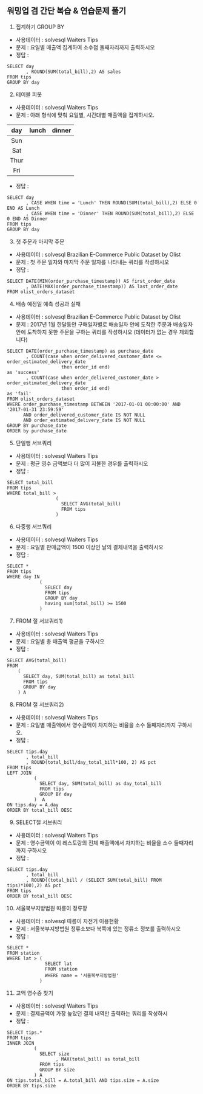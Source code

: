 ## 워밍업 겸 간단 복습 & 연습문제 풀기

1. 집계하기 GROUP BY

- 사용데이터 : solvesql Waiters Tips
- 문제 : 요일별 매출액 집계하여 소수점 둘째자리까지 출력하시오
- 정답 :
```
SELECT day
       , ROUND(SUM(total_bill),2) AS sales
FROM tips
GROUP BY day
```

2. 테이블 피봇
- 사용데이터 : solvesql Waiters Tips
- 문제 : 아래 형식에 맞춰 요일별, 시간대별 매출액을 집계하시오.  

|day |lunch|dinner|
|:--:|:---:|:----:|
|Sun |     |      |
|Sat |     |      | 
|Thur|     |      | 
|Fri |     |      | 

- 정답 :
```
SELECT day
       , CASE WHEN time = 'Lunch' THEN ROUND(SUM(total_bill),2) ELSE 0 END AS Lunch 
       , CASE WHEN time = 'Dinner' THEN ROUND(SUM(total_bill),2) ELSE 0 END AS Dinner 
FROM tips
GROUP BY day
```

3. 첫 주문과 마지막 주문
- 사용데이터 : solvesql Brazilian E-Commerce Public Dataset by Olist
- 문제 : 첫 주문 일자와 마지막 주문 일자를 나타내는 쿼리를 작성하시오
- 정답 :
```
SELECT DATE(MIN(order_purchase_timestamp)) AS first_order_date 
       , DATE(MAX(order_purchase_timestamp)) AS last_order_date 
FROM olist_orders_dataset
```

4. 배송 예정일 예측 성공과 실패
- 사용데이터 : solvesql Brazilian E-Commerce Public Dataset by Olist
- 문제 : 2017년 1월 한달동안 구매일자별로 배송일자 안에 도착한 주문과 배송일자 안에 도착하지 못한 주문을 구하는 쿼리를 작성하시오 (데이터가 없는 경우 제외합니다)
```
SELECT DATE(order_purchase_timestamp) as purchase_date
       , COUNT(case when order_delivered_customer_date <= order_estimated_delivery_date 
                    then order_id end)                                                   as 'success'
       , COUNT(case when order_delivered_customer_date > order_estimated_delivery_date 
                    then order_id end)                                                   as 'fail'
FROM olist_orders_dataset
WHERE order_purchase_timestamp BETWEEN '2017-01-01 00:00:00' AND '2017-01-31 23:59:59' 
      AND order_delivered_customer_date IS NOT NULL
      AND order_estimated_delivery_date IS NOT NULL
GROUP BY purchase_date
ORDER by purchase_date
```

5. 단일행 서브쿼리
- 사용데이터 : solvesql Waiters Tips
- 문제 : 평균 영수 금액보다 더 많이 지불한 경우를 출력하시오
- 정답 :
```
SELECT total_bill
FROM tips
WHERE total_bill >
                  (
                    SELECT AVG(total_bill)
                    FROM tips
                  )
```

6. 다중행 서브쿼리
- 사용데이터 : solvesql Waiters Tips
- 문제 : 요일별 판매금액이 1500 이상인 날의 결제내역을 출력하시오
- 정답 :
```
SELECT *
FROM tips
WHERE day IN
            (
              SELECT day
              FROM tips
              GROUP BY day
              having sum(total_bill) >= 1500
            )
```

7. FROM 절 서브쿼리1)
- 사용데이터 : solvesql Waiters Tips
- 문제 : 요일별 총 매출액 평균을 구하시오
- 정답 :
```
SELECT AVG(total_bill)
FROM
    (
      SELECT day, SUM(total_bill) as total_bill
      FROM tips
      GROUP BY day
    ) A
```

8. FROM 절 서브쿼리2)
- 사용데이터 : solvesql Waiters Tips
- 문제 : 요일별 매출액에서 영수금액이 차지하는 비율을 소수 둘째자리까지 구하시오.
- 정답 :
```
SELECT tips.day
       , total_bill
       , ROUND(total_bill/day_total_bill*100, 2) AS pct
FROM tips
LEFT JOIN
          (
            SELECT day, SUM(total_bill) as day_total_bill
            FROM tips
            GROUP BY day
          )  A
ON tips.day = A.day
ORDER BY total_bill DESC
```

9. SELECT절 서브쿼리
- 사용데이터 : solvesql Waiters Tips
- 문제 : 영수금액이 이 레스토랑의 전체 매출액에서 차지하는 비율을 소수 둘째자리까지 구하시오
- 정답 :
```
SELECT tips.day
       , total_bill
       , ROUND((total_bill / (SELECT SUM(total_bill) FROM tips)*100),2) AS pct
FROM tips
ORDER BY total_bill DESC
```

10. 서울북부지방법원 따릉이 정류장
- 사용데이터 : solvesql 따릉이 자전거 이용현황
- 문제 : 서울북부지방법원 정류소보다 북쪽에 있는 정류소 정보를 출력하시오
- 정답 :
```
SELECT *
FROM station
WHERE lat > (
              SELECT lat
              FROM station
              WHERE name = '서울북부지방법원'
            )
```

11. 고액 영수증 찾기
- 사용데이터 : solvesql Waiters Tips
- 문제 : 결제금액이 가장 높았던 결제 내역만 출력하는 쿼리를 작성하시
- 정답 :
```
SELECT tips.*
FROM tips
INNER JOIN
          (
            SELECT size
                  , MAX(total_bill) as total_bill
            FROM tips
            GROUP BY size
          ) A
ON tips.total_bill = A.total_bill AND tips.size = A.size
ORDER BY tips.size
```
